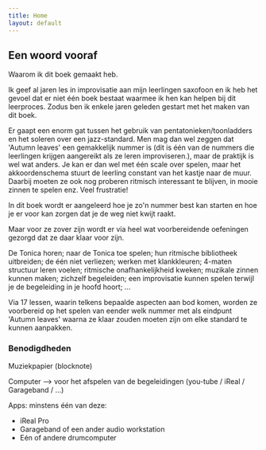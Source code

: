 ```yaml
---
title: Home
layout: default
---
```


## Een woord vooraf

Waarom ik dit boek gemaakt heb.

Ik geef al jaren les in improvisatie aan mijn leerlingen saxofoon en ik heb het gevoel dat er niet één boek bestaat waarmee ik hen kan helpen bij dit leerproces.
Zodus ben ik enkele jaren geleden gestart met het maken van dit boek.

Er gaapt een enorm gat tussen het gebruik van pentatonieken/toonladders en het soleren over een jazz-standard. Men mag dan wel zeggen dat 'Autumn leaves' een gemakkelijk nummer is (dit is één van de nummers die leerlingen krijgen aangereikt als ze leren improviseren.), maar de praktijk is wel wat anders. Je kan er dan wel met één scale over spelen, maar het akkoordenschema stuurt de leerling constant van het kastje naar de muur. Daarbij moeten ze ook nog proberen ritmisch interessant te blijven, in mooie zinnen te spelen enz. Veel frustratie!

In dit boek wordt er aangeleerd hoe je zo'n nummer best kan starten en hoe je er voor kan zorgen dat je de weg niet kwijt raakt.

Maar voor ze zover zijn wordt er via heel wat voorbereidende oefeningen gezorgd dat ze daar klaar voor zijn.

De Tonica horen; naar de Tonica toe spelen; hun ritmische bibliotheek uitbreiden; de één niet verliezen; werken met klankkleuren; 4-maten structuur leren voelen; ritmische onafhankelijkheid kweken; muzikale zinnen kunnen maken; zichzelf begeleiden; een improvisatie kunnen spelen terwijl je de begeleiding in je hoofd hoort; ...

Via 17 lessen, waarin telkens bepaalde aspecten aan bod komen, worden ze voorbereid op het spelen van eender welk nummer met als eindpunt 'Autumn leaves' waarna ze klaar zouden moeten zijn om elke standard te kunnen aanpakken.




### Benodigdheden

Muziekpapier (blocknote)

Computer --> voor het afspelen van de begeleidingen (you-tube / iReal / Garageband / ...)

Apps: minstens één van deze:
<ul class="disc">
  <li>iReal Pro</li>
  <li>Garageband of een ander audio workstation</li>
  <li>Eén of andere drumcomputer</li>
</ul>


<div class="row">

</div>
